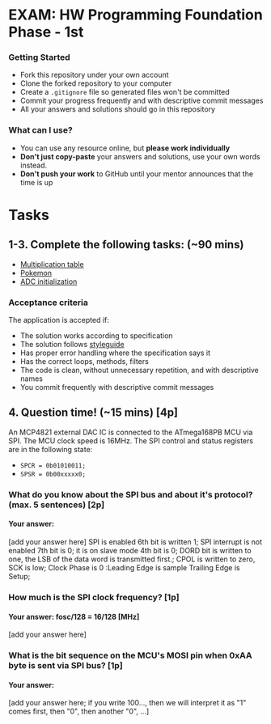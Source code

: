 # EXAM: HW Programming Foundation Phase - 1st

### Getting Started
 - Fork this repository under your own account
 - Clone the forked repository to your computer
 - Create a `.gitignore` file so generated files won't be committed
 - Commit your progress frequently and with descriptive commit messages
 - All your answers and solutions should go in this repository

### What can I use?
- You can use any resource online, but **please work individually**
- **Don't just copy-paste** your answers and solutions, use your own words instead.
- **Don't push your work** to GitHub until your mentor announces that the time is up

# Tasks
## 1-3. Complete the following tasks: (~90 mins)
- [Multiplication table](multiplication/multiply.c)
- [Pokemon](pokemon/pokemon.c)
- [ADC initialization](ADC/init.c)

### Acceptance criteria
The application is accepted if:
- The solution works according to specification
- The solution follows [styleguide](https://github.com/greenfox-academy/totoro-syllabus/blob/master/STYLEGUIDE.md)
- Has proper error handling where the specification says it
- Has the correct loops, methods, filters
- The code is clean, without unnecessary repetition, and with descriptive names
- You commit frequently with descriptive commit messages

## 4. Question time! (~15 mins) [4p]

An MCP4821 external DAC IC is connected to the ATmega168PB MCU via SPI.
The MCU clock speed is 16MHz. The SPI control and status registers are in the following state:
- `SPCR = 0b01010011;`
- `SPSR = 0b00xxxxx0;`

### What do you know about the SPI bus and about it's protocol? (max. 5 sentences) [2p]
#### Your answer:
[add your answer here]
SPI is enabled 6th bit is written 1;
SPI interrupt is not enabled 7th bit is 0;
it is on slave mode 4th bit is 0;
DORD bit is written to one, the LSB of the data word is transmitted first.;
CPOL is written to zero, SCK is low;
Clock Phase is 0 :Leading Edge is sample Trailing Edge is Setup;





### How much is the SPI clock frequency? [1p]
#### Your answer:		fosc/128 = 16/128 [MHz]
[add your answer here]

### What is the bit sequence on the MCU's MOSI pin when 0xAA byte is sent via SPI bus? [1p]
#### Your answer:
[add your answer here; if you write 100..., then we will interpret it as "1" comes first, then "0", then another "0", ...]
